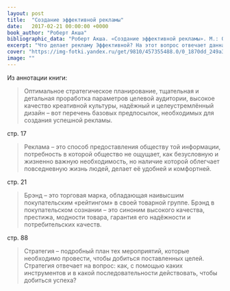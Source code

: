 ```yaml
---
layout: post
title:  "Создание эффективной рекламы"
date:   2017-02-21 00:00:00 +0000
book_author: "Роберт Акша"
bibliographic_data: "Роберт Акша. «Создание эффективной рекламы». М.: ООО «Вершина», 2003 г. – 272 с."
excerpt: "Что делает рекламу Эффективной? На этот вопрос отвечает данная книга."
cover: "https://img-fotki.yandex.ru/get/9810/457355488.0/0_1870dd_249a30f_orig.jpg"
image: ""
---
```


Из аннотации книги:

> Оптимальное стратегическое планирование, тщательная и детальная проработка параметров целевой аудитории, высокое качество креативной культуры, надёжный и целеустремлённый дизайн – вот перечень базовых предпосылок, необходимых для создания успешной рекламы.

стр. 17

> Реклама – это способ предоставления обществу той информации, потребность в которой общество не ощущает, как безусловную и жизненно важную необходимость, но наличие которой облегчает повседневную жизнь людей, делает её удобней и комфортней.

стр. 21

> Брэнд – это торговая марка, обладающая наивысшим покупательским «рейтингом» в своей товарной группе. Брэнд в покупательском сознании – это синоним высокого качества, престижа, модности товара, гарантия его надёжности и потребительских качеств.

стр. 88

> Стратегия – подробный план тех мероприятий, которые необходимо провести, чтобы добиться поставленных целей. Стратегия отвечает на вопрос: как, с помощью каких инструментов и в какой последовательности действовать, чтобы добиться успеха?
